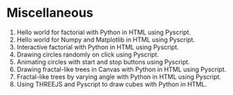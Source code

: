 # Miscellaneous
1. Hello world for factorial with Python in HTML using Pyscript.
2. Hello world for Numpy and Matplotlib in HTML using Pyscript.
3. Interactive factorial with Python in HTML using Pyscript.
4. Drawing circles randomly on click using Pyscript.
5. Animating circles with start and stop buttons using Pyscript.
6. Drawing fractal-like trees in Canvas with Python in HTML using Pyscript. 
7. Fractal-like trees by varying angle with Python in HTML using Pyscript. 
8. Using THREEJS and Pyscript to draw cubes with Python in HTML.